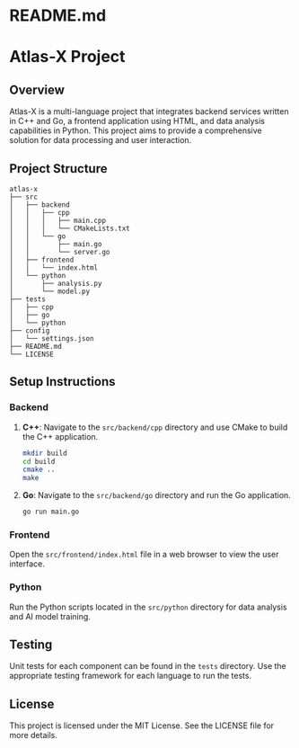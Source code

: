# README.md

# Atlas-X Project

## Overview
Atlas-X is a multi-language project that integrates backend services written in C++ and Go, a frontend application using HTML, and data analysis capabilities in Python. This project aims to provide a comprehensive solution for data processing and user interaction.

## Project Structure
```
atlas-x
├── src
│   ├── backend
│   │   ├── cpp
│   │   │   ├── main.cpp
│   │   │   └── CMakeLists.txt
│   │   └── go
│   │       ├── main.go
│   │       └── server.go
│   ├── frontend
│   │   └── index.html
│   └── python
│       ├── analysis.py
│       └── model.py
├── tests
│   ├── cpp
│   ├── go
│   └── python
├── config
│   └── settings.json
├── README.md
└── LICENSE
```

## Setup Instructions

### Backend
1. **C++**: Navigate to the `src/backend/cpp` directory and use CMake to build the C++ application.
   ```bash
   mkdir build
   cd build
   cmake ..
   make
   ```

2. **Go**: Navigate to the `src/backend/go` directory and run the Go application.
   ```bash
   go run main.go
   ```

### Frontend
Open the `src/frontend/index.html` file in a web browser to view the user interface.

### Python
Run the Python scripts located in the `src/python` directory for data analysis and AI model training.

## Testing
Unit tests for each component can be found in the `tests` directory. Use the appropriate testing framework for each language to run the tests.

## License
This project is licensed under the MIT License. See the LICENSE file for more details.